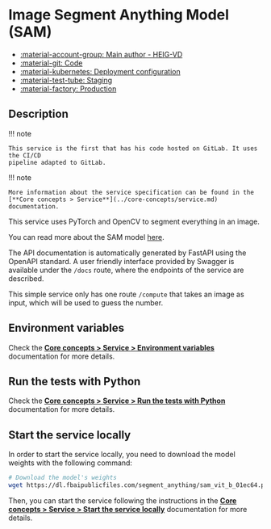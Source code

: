 # Image Segment Anything Model (SAM)

- [:material-account-group: Main author - HEIG-VD](https://www.hes-so.ch/swiss-ai-center/equipe)
- [:material-git: Code](https://gitlab.com/swiss-ai-center/image-sam-service)
- [:material-kubernetes: Deployment configuration](https://github.com/swiss-ai-center/image-sam-service/tree/main/kubernetes)
- [:material-test-tube: Staging](https://image-sam-swiss-ai-center.kube.isc.heia-fr.ch)
- [:material-factory: Production](https://image-sam-service.swiss-ai-center.ch)

## Description

!!! note

    This service is the first that has his code hosted on GitLab. It uses the CI/CD
    pipeline adapted to GitLab.

!!! note

    More information about the service specification can be found in the
    [**Core concepts > Service**](../core-concepts/service.md) documentation.

This service uses PyTorch and OpenCV to segment everything in an image.

You can read more about the SAM model
[here](https://github.com/facebookresearch/segment-anything).

The API documentation is automatically generated by FastAPI using the OpenAPI
standard. A user friendly interface provided by Swagger is available under the
`/docs` route, where the endpoints of the service are described.

This simple service only has one route `/compute` that takes an image as input,
which will be used to guess the number.

## Environment variables

Check the
[**Core concepts > Service > Environment variables**](../core-concepts/service.md#environment-variables)
documentation for more details.

## Run the tests with Python

Check the
[**Core concepts > Service > Run the tests with Python**](../core-concepts/service.md#run-the-tests-with-python)
documentation for more details.

## Start the service locally

In order to start the service locally, you need to download the model weights
with the following command:

```bash
# Download the model's weights
wget https://dl.fbaipublicfiles.com/segment_anything/sam_vit_b_01ec64.pth -P model/
```

Then, you can start the service following the instructions in the
[**Core concepts > Service > Start the service locally**](../core-concepts/service.md#start-the-service-locally)
documentation for more details.

